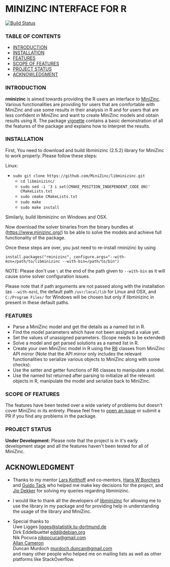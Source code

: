 # MINIZINC INTERFACE FOR R

[![Build Status](https://travis-ci.org/acharaakshit/RMiniZinc.svg?branch=master)](https://travis-ci.org/acharaakshit/RMiniZinc)

### TABLE OF CONTENTS

* [INTRODUCTION](#INTRODUCTION)
* [INSTALLATION](#INSTALLATION)
* [FEATURES](#FEATURES)
* [SCOPE OF FEATURES](#SCOPE-OF-FEATURES)
* [PROJECT STATUS](#PROJECT-STATUS)
* [ACKNOWLEDGMENT](#ACKNOWLEDGMENT)

### INTRODUCTION

**rminizinc** is aimed towards providing the R users an interface to [MiniZinc](https://www.minizinc.org/). Various functionalities are providing for users that are comfortable with MiniZinc and use some results in their analysis in R and for users that are less confident in MiniZinc and want to create MiniZinc models and obtain results using R. The package [vignette](https://github.com/acharaakshit/RMiniZinc/blob/master/vignettes/R_MiniZinc.Rmd) contains a basic demonstration of all the features of the package and explains how to interpret the results.

### INSTALLATION

First, You need to download and build libminizinc (2.5.2) library for MiniZinc to work properly. Please follow these steps:

Linux:

 * `sudo git clone https://github.com/MiniZinc/libminizinc.git`
    * `cd libminizinc/`  
    *  `sudo sed -i '3 i set(CMAKE_POSITION_INDEPENDENT_CODE ON)' CMakeLists.txt`
    * `sudo cmake CMakeLists.txt`
    * `sudo make`
    * `sudo make install`
    
Similarly, build libminizinc on Windows and OSX.

Now download the solver binaries from the binary bundles at (https://www.minizinc.org/) to be able to solve the models and achieve full functionality of the package.

Once these steps are over, you just need to re-install rminizinc by using

`install.packages("rminizinc", configure.args="--with-mzn=/path/to/libminizinc --with-bin=/path/to/bin")`  

NOTE: Please don't use `\` at the end of the path given to `--with-bin` as it will cause some solver configuration issues.

Please note that if path arguments are not passed along with the installation (as `--with-mzn`), the default path `/usr/local/lib` for Linux and OSX, and `C:/Program Files/` for Windows  will be chosen but only if libminizinc in present in these default paths.

### FEATURES

  * Parse a MiniZinc model and get the details as a named list in R.
  * Find the model parameters which have not been assigned a value yet.
  * Set the values of unassigned parameters. (Scope needs to be extended)
  * Solve a model and get parsed solutions as a named list in R.
  * Create your own MiniZinc model in R using the [R6](https://adv-r.hadley.nz/r6.html) classes from MiniZinc API mirror (Note that the API mirror only includes the relevant functionalities to serialize various objects to MiniZinc along with some checks).
  * Use the setter and getter functions of R6 classes to manipulate a model.
  * Use the named list returned after parsing to initialize all the relevant objects in R, manipulate the model and serialize back to MiniZinc.

### SCOPE OF FEATURES

The features have been tested over a wide variety of problems but doesn't cover MiniZinc in its entirety. Please feel free to [open an issue](https://docs.github.com/en/enterprise/2.15/user/articles/creating-an-issue) or submit a PR if you find any problems in the package.

### PROJECT STATUS

**Under Development**: Please note that the project is in it's early development stage and all the features haven't been tested for all of MiniZinc.

## ACKNOWLEDGMENT

* Thanks to my mentor [Lars Kotthoff](https://github.com/larskotthoff) and co-mentors, [Hans W Borchers](https://github.com/hwborchers) and [Guido Tack](https://github.com/guidotack) who helped me make key decisions for the project, and [Jip Dekker](https://github.com/Dekker1) for solving my queries regarding libminizinc.

* I would like to thank all the developers of [libminizinc](https://github.com/MiniZinc/libminizinc)  for allowing me to use the library in my package and for providing help in understanding the usage of the library and MiniZinc.

* Special thanks to   
  Uwe Ligges <ligges@statistik.tu-dortmund.de>  
  Dirk Eddelbuettel <edd@debian.org>   
  Nik Pocuca <nikpocuca@gmail.com>  
  [Allan Cameron](https://github.com/AllanCameron)  
  Duncan Murdoch <murdoch.duncan@gmail.com>  
  and many other people who helped me on mailing lists as well as other platforms like StackOverflow.

